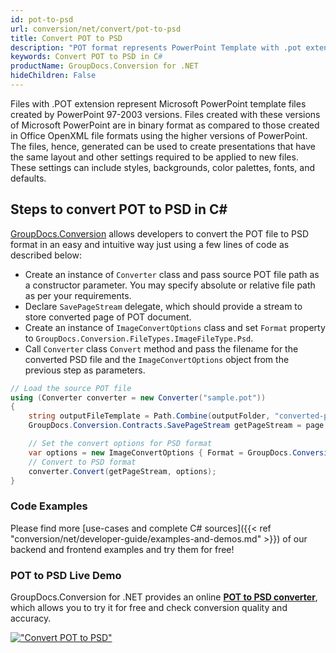 ```yaml
---
id: pot-to-psd
url: conversion/net/convert/pot-to-psd
title: Convert POT to PSD
description: "POT format represents PowerPoint Template with .pot extension. Learn how to convert POT to PSD file programmatically in C# language using GroupDocs.Conversion for .NET library."
keywords: Convert POT to PSD in C#
productName: GroupDocs.Conversion for .NET
hideChildren: False
---
```


Files with .POT extension represent Microsoft PowerPoint template files created by PowerPoint 97-2003 versions. Files created with these versions of Microsoft PowerPoint are in binary format as compared to those created in Office OpenXML file formats using the higher versions of PowerPoint. The files, hence, generated can be used to create presentations that have the same layout and other settings required to be applied to new files. These settings can include styles, backgrounds, color palettes, fonts, and defaults.

## Steps to convert POT to PSD in C#

[GroupDocs.Conversion](https://products.groupdocs.com/conversion/net) allows developers to convert the POT file to PSD format in an easy and intuitive way just using a few lines of code as described below:

* Create an instance of `Converter` class and pass source POT file path as a constructor parameter. You may specify absolute or relative file path as per your requirements. 
* Declare `SavePageStream` delegate, which should provide a stream to store converted page of POT document.
* Create an instance of `ImageConvertOptions` class and set `Format` property to `GroupDocs.Conversion.FileTypes.ImageFileType.Psd`.
* Call `Converter` class `Convert` method and pass the filename for the converted PSD file and the `ImageConvertOptions` object from the previous step as parameters.

```csharp
// Load the source POT file
using (Converter converter = new Converter("sample.pot"))
{
    string outputFileTemplate = Path.Combine(outputFolder, "converted-page-{0}.psd");
    GroupDocs.Conversion.Contracts.SavePageStream getPageStream = page => new FileStream(string.Format(outputFileTemplate, page), FileMode.Create);

    // Set the convert options for PSD format
    var options = new ImageConvertOptions { Format = GroupDocs.Conversion.FileTypes.ImageFileType.Psd };   
    // Convert to PSD format
    converter.Convert(getPageStream, options);
}
```

### Code Examples

Please find more [use-cases and complete C# sources]({{< ref "conversion/net/developer-guide/examples-and-demos.md" >}}) of our backend and frontend examples and try them for free!

### POT to PSD Live Demo

GroupDocs.Conversion for .NET provides an online [**POT to PSD converter**](https://products.groupdocs.app/conversion/pot-to-psd), which allows you to try it for free and check conversion quality and accuracy.

[!["Convert POT to PSD"](conversion/net/images/convert-to-psd/convert-pot-to-psd.png)](https://products.groupdocs.app/conversion/pot-to-psd)